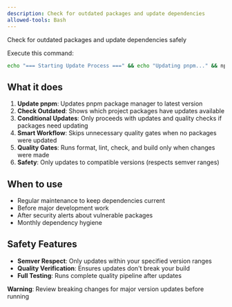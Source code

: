 ```yaml
---
description: Check for outdated packages and update dependencies
allowed-tools: Bash
---
```


Check for outdated packages and update dependencies safely

Execute this command:

```bash
echo "=== Starting Update Process ===" && echo "Updating pnpm..." && npm install -g pnpm@latest && echo "Checking project packages..." && if pnpm outdated --format=json | grep -q '"current"'; then echo "Updates found - proceeding with installation..." && pnpm update && pnpm install && echo "=== Running Quality Checks ===" && pnpm format && pnpm lint && pnpm check && pnpm build && echo "=== Update Complete ==="; else echo "All packages up to date - no quality checks needed" && echo "=== Update Complete ==="; fi
```

## What it does

1. **Update pnpm**: Updates pnpm package manager to latest version
2. **Check Outdated**: Shows which project packages have updates available
3. **Conditional Updates**: Only proceeds with updates and quality checks if packages need updating
4. **Smart Workflow**: Skips unnecessary quality gates when no packages were updated
5. **Quality Gates**: Runs format, lint, check, and build only when changes were made
6. **Safety**: Only updates to compatible versions (respects semver ranges)

## When to use

- Regular maintenance to keep dependencies current
- Before major development work
- After security alerts about vulnerable packages
- Monthly dependency hygiene

## Safety Features

- **Semver Respect**: Only updates within your specified version ranges
- **Quality Verification**: Ensures updates don't break your build
- **Full Testing**: Runs complete quality pipeline after updates

**Warning**: Review breaking changes for major version updates before running
